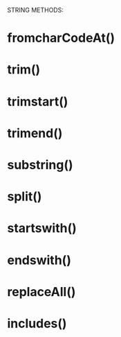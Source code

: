 STRING METHODS:

# fromcharCodeAt()

# trim()

# trimstart()

# trimend()

# substring()

# split()

# startswith()

# endswith()

# replaceAll()

# includes()

